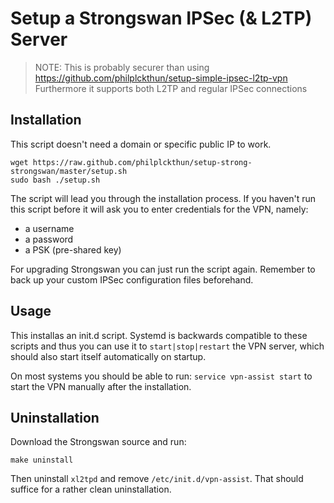 # Setup a Strongswan IPSec (& L2TP) Server

> NOTE: This is probably securer than using https://github.com/philplckthun/setup-simple-ipsec-l2tp-vpn
> Furthermore it supports both L2TP and regular IPSec connections

## Installation

This script doesn't need a domain or specific public IP to work.

```
wget https://raw.github.com/philplckthun/setup-strong-strongswan/master/setup.sh
sudo bash ./setup.sh
```

The script will lead you through the installation process. If you haven't run
this script before it will ask you to enter credentials for the VPN, namely:

- a username
- a password
- a PSK (pre-shared key)

For upgrading Strongswan you can just run the script again. Remember to back up
your custom IPSec configuration files beforehand.

## Usage

This installas an init.d script. Systemd is backwards compatible to these
scripts and thus you can use it to `start|stop|restart` the VPN server, which
should also start itself automatically on startup.

On most systems you should be able to run: `service vpn-assist start` to start
the VPN manually after the installation.

## Uninstallation

Download the Strongswan source and run:

```
make uninstall
```

Then uninstall `xl2tpd` and remove `/etc/init.d/vpn-assist`. That should
suffice for a rather clean uninstallation.
